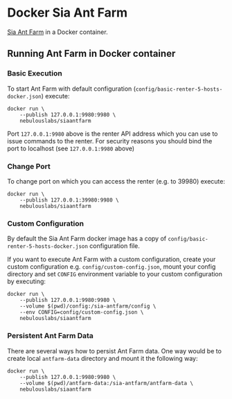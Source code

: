 # Docker Sia Ant Farm

[Sia Ant Farm](https://gitlab.com/NebulousLabs/Sia-Ant-Farm) in a Docker container.

## Running Ant Farm in Docker container

### Basic Execution
To start Ant Farm with default configuration
(`config/basic-renter-5-hosts-docker.json`) execute:
```
docker run \
    --publish 127.0.0.1:9980:9980 \
    nebulouslabs/siaantfarm
```
Port `127.0.0.1:9980` above is the renter API address which you can use to
issue commands to the renter. For security reasons you should bind the port to
localhost (see `127.0.0.1:9980` above)

### Change Port
To change port on which you can access the renter (e.g. to 39980) execute:
```
docker run \
    --publish 127.0.0.1:39980:9980 \
    nebulouslabs/siaantfarm
```

### Custom Configuration
By default the Sia Ant Farm docker image has a copy of
`config/basic-renter-5-hosts-docker.json` configuration file.

If you want to execute Ant Farm with a custom configuration, create your custom
configuration e.g. `config/custom-config.json`, mount your config directory and
set `CONFIG` environment variable to your custom configuration by executing:
```
docker run \
    --publish 127.0.0.1:9980:9980 \
    --volume $(pwd)/config:/sia-antfarm/config \
    --env CONFIG=config/custom-config.json \
    nebulouslabs/siaantfarm
```

### Persistent Ant Farm Data
There are several ways how to persist Ant Farm data. One way would be to create
local `antfarm-data` directory and mount it the following way:
```
docker run \
    --publish 127.0.0.1:9980:9980 \
    --volume $(pwd)/antfarm-data:/sia-antfarm/antfarm-data \
    nebulouslabs/siaantfarm
```
